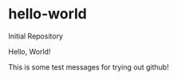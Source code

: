 # hello-world
Initial Repository


Hello, World!

This is some test messages for trying out github!
